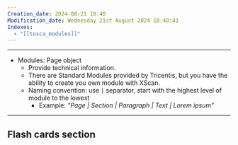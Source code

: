 ```yaml
---
Creation_date: 2024-08-21 10:40
Modification_date: Wednesday 21st August 2024 10:40:41
Indexes:
  - "[[tosca_modules]]"
---
```



----


- Modules: Page object
	- Provide technical information.
	- There are Standard Modules provided by Tricentis, but you have the ability to create you own module with XScan.
	- Naming convention: use `|` separator, start with the highest level of module to the lowest 
		- Example: *"Page | Section | Paragraph | Text | Lorem ipsum"*





---
## Flash cards section
